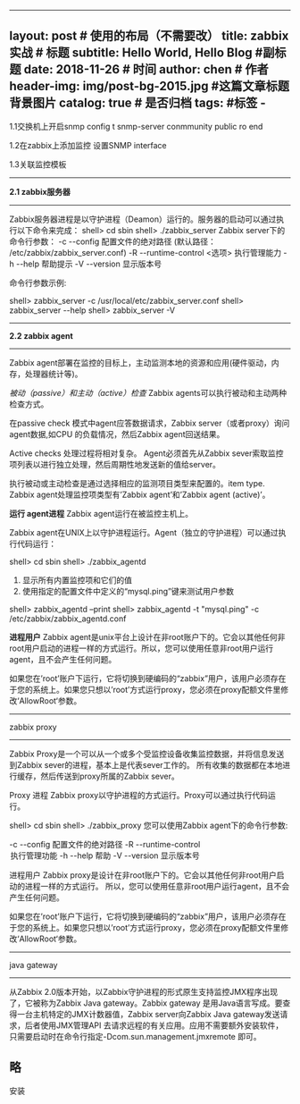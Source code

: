 
---
layout:     post                    # 使用的布局（不需要改）
title:      zabbix实战              # 标题 
subtitle:   Hello World, Hello Blog  #副标题
date:       2018-11-26              # 时间
author:    chen                     # 作者
header-img: img/post-bg-2015.jpg    #这篇文章标题背景图片
catalog: true                       # 是否归档
tags:                               #标签
    - 
---

1.1交换机上开启snmp
    config t
    snmp-server conmmunity public ro
    end

1.2在zabbix上添加监控
    设置SNMP interface

1.3关联监控模板


----------


**2.1 zabbix服务器**


----------


Zabbix服务器进程是以守护进程（Deamon）运行的。服务器的启动可以通过执行以下命令来完成：
shell> cd sbin
shell> ./zabbix_server
Zabbix server下的命令行参数：
-c --config <file>        配置文件的绝对路径 (默认路径： /etc/zabbix/zabbix_server.conf)
-R --runtime-control <选项>     执行管理能力
-h --help                       帮助提示
-V --version                    显示版本号

命令行参数示例:

shell> zabbix_server -c /usr/local/etc/zabbix_server.conf
shell> zabbix_server --help
shell> zabbix_server -V


----------


**2.2 zabbix agent**


----------


Zabbix agent部署在监控的目标上，主动监测本地的资源和应用(硬件驱动，内存，处理器统计等)。


*被动（passive）和主动（active）检查*
Zabbix agents可以执行被动和主动两种检查方式。

在passive check 模式中agent应答数据请求，Zabbix server（或者proxy）询问agent数据,如CPU 的负载情况，然后Zabbix agent回送结果。

Active checks 处理过程将相对复杂。 Agent必须首先从Zabbix sever索取监控项列表以进行独立处理，然后周期性地发送新的值给server。

执行被动或主动检查是通过选择相应的监测项目类型来配置的。item type. Zabbix agent处理监控项类型有’Zabbix agent’和’Zabbix agent (active)’。


**运行 agent进程**
Zabbix agent运行在被监控主机上。

Zabbix agent在UNIX上以守护进程运行。Agent（独立的守护进程）可以通过执行代码运行：

shell> cd sbin
shell> ./zabbix_agentd

 1. 显示所有内置监控项和它们的值
 2. 使用指定的配置文件中定义的“mysql.ping”键来测试用户参数

shell> zabbix_agentd –print
shell> zabbix_agentd -t "mysql.ping" -c /etc/zabbix/zabbix_agentd.conf


**进程用户**
Zabbix agent是unix平台上设计在非root账户下的。它会以其他任何非root用户启动的进程一样的方式运行。所以，您可以使用任意非root用户运行agent，且不会产生任何问题。

如果您在’root’账户下运行，它将切换到硬编码的“zabbix”用户，该用户必须存在于您的系统上。如果您只想以’root’方式运行proxy，您必须在proxy配额文件里修改‘AllowRoot‘参数。


----------
zabbix proxy


----------
Zabbix Proxy是一个可以从一个或多个受监控设备收集监控数据，并将信息发送到Zabbix sever的进程，基本上是代表sever工作的。 所有收集的数据都在本地进行缓存，然后传送到proxy所属的Zabbix sever。


Proxy 进程
Zabbix proxy以守护进程的方式运行。Proxy可以通过执行代码运行。

shell> cd sbin
shell> ./zabbix_proxy
您可以使用Zabbix agent下的命令行参数:

-c --config <file>              配置文件的绝对路径
-R --runtime-control <option>    执行管理功能
-h --help                      帮助
-V --version                   显示版本号


进程用户
Zabbix proxy是设计在非root账户下的。它会以其他任何非root用户启动的进程一样的方式运行。 所以，您可以使用任意非root用户运行agent，且不会产生任何问题。

如果您在’root’账户下运行，它将切换到硬编码的“zabbix”用户，该用户必须存在于您的系统上。如果您只想以’root’方式运行proxy，您必须在proxy配额文件里修改‘AllowRoot‘参数。


----------
java gateway


----------

从Zabbix 2.0版本开始，以Zabbix守护进程的形式原生支持监控JMX程序出现了，它被称为Zabbix Java gateway。Zabbix gateway 是用Java语言写成。要查得一台主机特定的JMX计数器值，Zabbix server向Zabbix Java gateway发送请求，后者使用JMX管理API 去请求远程的有关应用。应用不需要额外安装软件，只需要启动时在命令行指定-Dcom.sun.management.jmxremote 即可。

    

略
----------
安装




